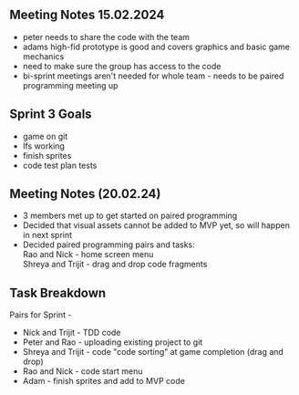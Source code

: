 ## Meeting Notes 15.02.2024
 - peter needs to share the code with the team
 - adams high-fid prototype is good and covers graphics and basic game mechanics
 - need to make sure the group has access to the code
 - bi-sprint meetings aren't needed for whole team - needs to be paired programming meeting up


## Sprint 3 Goals

 - game on git
 - lfs working
 - finish sprites
 - code test plan tests

## Meeting Notes (20.02.24)
- 3 members met up to get started on paired programming
- Decided that visual assets cannot be added to MVP yet, so will happen in next sprint
- Decided paired programming pairs and tasks: \
  Rao and Nick - home screen menu \
  Shreya and Trijit - drag and drop code fragments

## Task Breakdown
Pairs for Sprint -
 - Nick and Trijit - TDD code
 - Peter and Rao - uploading existing project to git
 - Shreya and Trijit - code "code sorting" at game completion (drag and drop)
 - Rao and Nick - code start menu
 - Adam - finish sprites and add to MVP code
